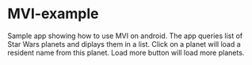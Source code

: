 # MVI-example
Sample app showing how to use MVI on android.
The app queries list of Star Wars planets and diplays them in a list. Click on a planet will load a resident name from this planet. Load more button will load more planets.
